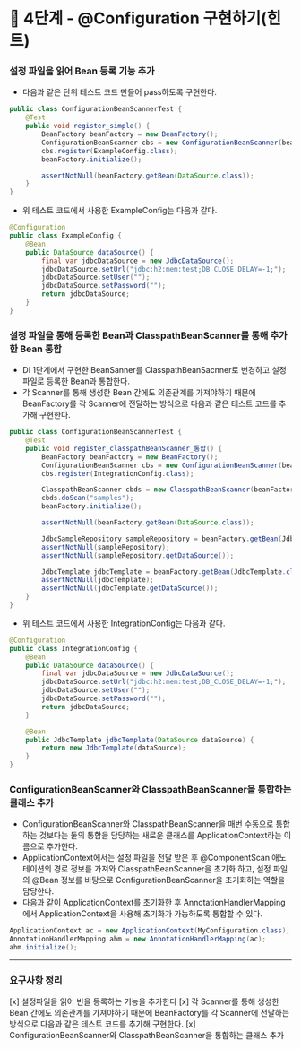 # 🚀 4단계 - @Configuration 구현하기(힌트)

### **설정 파일을 읽어 Bean 등록 기능 추가**

- 다음과 같은 단위 테스트 코드 만들어 pass하도록 구현한다.

```java
public class ConfigurationBeanScannerTest {
    @Test
    public void register_simple() {
        BeanFactory beanFactory = new BeanFactory();
        ConfigurationBeanScanner cbs = new ConfigurationBeanScanner(beanFactory);
        cbs.register(ExampleConfig.class);
        beanFactory.initialize();

        assertNotNull(beanFactory.getBean(DataSource.class));
    }
}

```

- 위 테스트 코드에서 사용한 ExampleConfig는 다음과 같다.

```java
@Configuration
public class ExampleConfig {
    @Bean
    public DataSource dataSource() {
        final var jdbcDataSource = new JdbcDataSource();
        jdbcDataSource.setUrl("jdbc:h2:mem:test;DB_CLOSE_DELAY=-1;");
        jdbcDataSource.setUser("");
        jdbcDataSource.setPassword("");
        return jdbcDataSource;
    }
}

```

### **설정 파일을 통해 등록한 Bean과 ClasspathBeanScanner를 통해 추가한 Bean 통합**

- DI 1단계에서 구현한 BeanSanner를 ClasspathBeanSacnner로 변경하고 설정 파일로 등록한 Bean과 통합한다.
- 각 Scanner를 통해 생성한 Bean 간에도 의존관계를 가져야하기 때문에 BeanFactory를 각 Scanner에 전달하는 방식으로 다음과 같은 테스트 코드를 추가해 구현한다.

```java
public class ConfigurationBeanScannerTest {
    @Test
    public void register_classpathBeanScanner_통합() {
        BeanFactory beanFactory = new BeanFactory();
        ConfigurationBeanScanner cbs = new ConfigurationBeanScanner(beanFactory);
        cbs.register(IntegrationConfig.class);

        ClasspathBeanScanner cbds = new ClasspathBeanScanner(beanFactory);
        cbds.doScan("samples");
        beanFactory.initialize();

        assertNotNull(beanFactory.getBean(DataSource.class));

        JdbcSampleRepository sampleRepository = beanFactory.getBean(JdbcSampleRepository.class);
        assertNotNull(sampleRepository);
        assertNotNull(sampleRepository.getDataSource());

        JdbcTemplate jdbcTemplate = beanFactory.getBean(JdbcTemplate.class);
        assertNotNull(jdbcTemplate);
        assertNotNull(jdbcTemplate.getDataSource());
    }
}

```

- 위 테스트 코드에서 사용한 IntegrationConfig는 다음과 같다.

```java
@Configuration
public class IntegrationConfig {
    @Bean
    public DataSource dataSource() {
        final var jdbcDataSource = new JdbcDataSource();
        jdbcDataSource.setUrl("jdbc:h2:mem:test;DB_CLOSE_DELAY=-1;");
        jdbcDataSource.setUser("");
        jdbcDataSource.setPassword("");
        return jdbcDataSource;
    }

    @Bean
    public JdbcTemplate jdbcTemplate(DataSource dataSource) {
        return new JdbcTemplate(dataSource);
    }
}

```

### **ConfigurationBeanScanner와 ClasspathBeanScanner을 통합하는 클래스 추가**

- ConfigurationBeanScanner와 ClasspathBeanScanner을 매번 수동으로 통합하는 것보다는 둘의 통합을 담당하는 새로운 클래스를 ApplicationContext라는 이름으로 추가한다.
- ApplicationContext에서는 설정 파일을 전달 받은 후 @ComponentScan 애노테이션의 경로 정보를 가져와 ClasspathBeanScanner을 초기화 하고, 설정 파일의 @Bean 정보를 바탕으로 ConfigurationBeanScanner을 초기화하는 역할을 담당한다.
- 다음과 같이 ApplicationContext를 초기화한 후 AnnotationHandlerMapping에서 ApplicationContext을 사용해 초기화가 가능하도록 통합할 수 있다.
```java
ApplicationContext ac = new ApplicationContext(MyConfiguration.class);
AnnotationHandlerMapping ahm = new AnnotationHandlerMapping(ac);
ahm.initialize();
```

---
### 요구사항 정리

[x] 설정파일을 읽어 빈을 등록하는 기능을 추가한다
[x] 각 Scanner를 통해 생성한 Bean 간에도 의존관계를 가져야하기 때문에 BeanFactory를 각 Scanner에 전달하는 방식으로 다음과 같은 테스트 코드를 추가해 구현한다.
[x] ConfigurationBeanScanner와 ClasspathBeanScanner을 통합하는 클래스 추가
